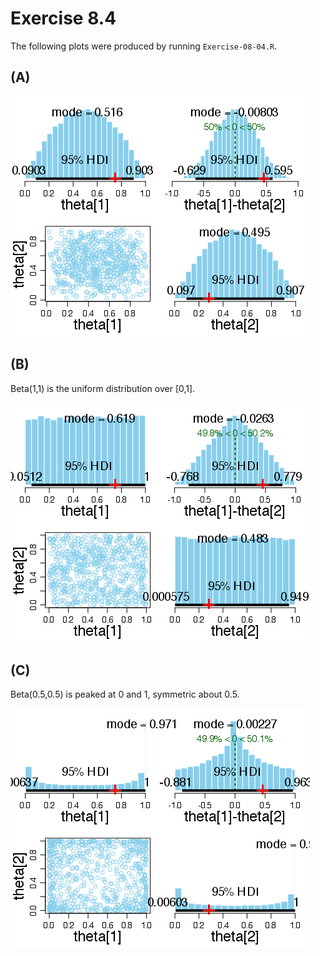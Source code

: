 # Exercise 8.4

The following plots were produced by running `Exercise-08-04.R`.

## (A) 

![2,2](Exercise-08-04A-Post.png)

## (B)

Beta(1,1) is the uniform distribution over [0,1].

![1,1](Exercise-08-04B-Post.png)

## (C)

Beta(0.5,0.5) is peaked at 0 and 1, symmetric about 0.5.

![0.5,0.5](Exercise-08-04C-Post.png)